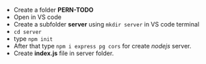 * Create a folder **PERN-TODO**
* Open in VS code
* Create a subfolder **server** using `mkdir server` in VS code terminal
* `cd server`
* type `npm init`
* After that type `npm i express pg cors` for create *nodejs* server.
* Create **index.js** file in server folder.
